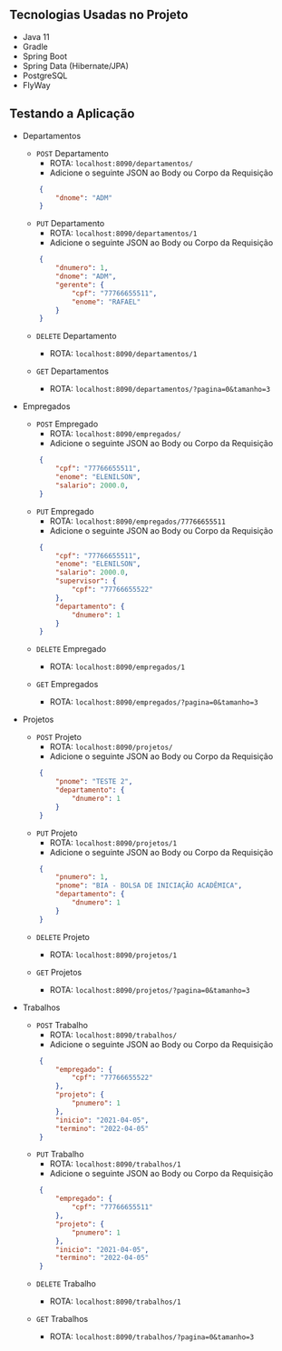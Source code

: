 ## Tecnologias Usadas no Projeto
* Java 11
* Gradle
* Spring Boot
* Spring Data (Hibernate/JPA)
* PostgreSQL
* FlyWay

## Testando a Aplicação
* Departamentos
    * `POST` Departamento 
        - ROTA: `localhost:8090/departamentos/`
        - Adicione o seguinte JSON ao Body ou Corpo da Requisição
    ```json
        {
            "dnome": "ADM"
        }
    ```

    * `PUT` Departamento 
        - ROTA: `localhost:8090/departamentos/1`
        - Adicione o seguinte JSON ao Body ou Corpo da Requisição
    ```json
        {
            "dnumero": 1,
            "dnome": "ADM",
            "gerente": {
                "cpf": "77766655511",
                "enome": "RAFAEL"
            }
        }
    ```

    * `DELETE` Departamento 
        - ROTA: `localhost:8090/departamentos/1`

    * `GET` Departamentos 
        - ROTA: `localhost:8090/departamentos/?pagina=0&tamanho=3`

* Empregados
    * `POST` Empregado
        - ROTA: `localhost:8090/empregados/`
        - Adicione o seguinte JSON ao Body ou Corpo da Requisição
    ```json
        {
            "cpf": "77766655511",
            "enome": "ELENILSON",
            "salario": 2000.0,
        }
    ```

    * `PUT` Empregado 
        - ROTA: `localhost:8090/empregados/77766655511`
        - Adicione o seguinte JSON ao Body ou Corpo da Requisição
    ```json
        {
            "cpf": "77766655511",
            "enome": "ELENILSON",
            "salario": 2000.0,
            "supervisor": {
                "cpf": "77766655522"
            },
            "departamento": {
                "dnumero": 1
            }
        }
    ```

    * `DELETE` Empregado 
        - ROTA: `localhost:8090/empregados/1`

    * `GET` Empregados 
        - ROTA: `localhost:8090/empregados/?pagina=0&tamanho=3`
        
* Projetos
    * `POST` Projeto 
        - ROTA: `localhost:8090/projetos/`
        - Adicione o seguinte JSON ao Body ou Corpo da Requisição
    ```json
        {
            "pnome": "TESTE 2",
            "departamento": {
                "dnumero": 1
            }
        }
    ```

    * `PUT` Projeto 
        - ROTA: `localhost:8090/projetos/1`
        - Adicione o seguinte JSON ao Body ou Corpo da Requisição
    ```json
        {
            "pnumero": 1,
            "pnome": "BIA - BOLSA DE INICIAÇÃO ACADÊMICA",
            "departamento": {
                "dnumero": 1
            }
        }
    ```

    * `DELETE` Projeto
        - ROTA: `localhost:8090/projetos/1`

    * `GET` Projetos 
        - ROTA: `localhost:8090/projetos/?pagina=0&tamanho=3`

* Trabalhos
    * `POST` Trabalho 
        - ROTA: `localhost:8090/trabalhos/`
        - Adicione o seguinte JSON ao Body ou Corpo da Requisição
    ```json
        {
            "empregado": {
                "cpf": "77766655522"
            },
            "projeto": {
                "pnumero": 1
            },
            "inicio": "2021-04-05",
            "termino": "2022-04-05"
        }
    ```

    * `PUT` Trabalho 
        - ROTA: `localhost:8090/trabalhos/1`
        - Adicione o seguinte JSON ao Body ou Corpo da Requisição
    ```json
        {
            "empregado": {
                "cpf": "77766655511"
            },
            "projeto": {
                "pnumero": 1
            },
            "inicio": "2021-04-05",
            "termino": "2022-04-05"
        }
    ```

    * `DELETE` Trabalho
        - ROTA: `localhost:8090/trabalhos/1`

    * `GET` Trabalhos 
        - ROTA: `localhost:8090/trabalhos/?pagina=0&tamanho=3`